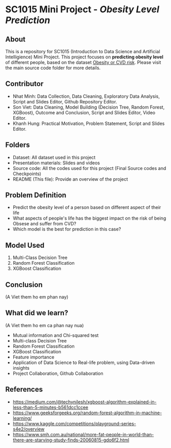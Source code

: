 # SC1015 Mini Project - *Obesity Level Prediction*
## About
This is a repository for SC1015 (Introduction to Data Science and Artificial Intelligience) Mini Project. This project focuses on **predicting obesity level** of different people, based on the dataset [Obesity or CVD risk](https://www.kaggle.com/competitions/playground-series-s4e2/data). Please visit the main source code folder for more details.

## Contributor
- Nhat Minh: Data Collection, Data Cleaning, Exploratory Data Analysis, Script and Slides Editor, Github Repository Editor.
- Son Viet: Data Cleaning, Model Building (Decision Tree, Random Forest, XGBoost), Outcome and Conclusion, Script and Slides Editor, Video Editor.
- Khanh Hung: Practical Motivation, Problem Statement, Script and Slides Editor.

## Folders
- Dataset: All dataset used in this project
- Presentation materials: Slides and videos
- Source code: All the codes used for this project (Final Source codes and Checkpoints)
- README (This file): Provide an overview of the project

## Problem Definition
- Predict the obesity level of a person based on different aspect of their life
- What aspects of people's life has the biggest impact on the risk of being Obsese and suffer from CVD?
- Which model is the best for prediction in this case?

## Model Used
1. Multi-Class Decision Tree
2. Random Forest Classification
3. XGBoost Classification

## Conclusion
(A Viet them ho em phan nay)

## What did we learn?
(A Viet them ho em ca phan nay nua)
- Mutual information and Chi-squared test 
- Multi-class Decision Tree
- Random Forest Classification
- XGBoost Classification
- Feature importance
- Application of Data Science to Real-life problem, using Data-driven insights
- Project Collaboration, Github Collaboration

## References
- https://medium.com/@techynilesh/xgboost-algorithm-explained-in-less-than-5-minutes-b561dcc1ccee
- https://www.geeksforgeeks.org/random-forest-algorithm-in-machine-learning/
- https://www.kaggle.com/competitions/playground-series-s4e2/overview
- https://www.smh.com.au/national/more-fat-people-in-world-than-there-are-starving-study-finds-20060815-gdo6f2.html
